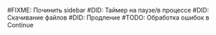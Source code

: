 
   #FIXME: Починить sidebar
   #DID: Таймер на паузе/в процессе
   #DID: Скачивание файлов
   #DID: Продление
   #TODO: Обработка ошибок в Continue
